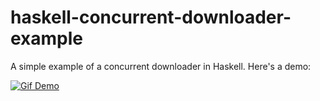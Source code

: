 # haskell-concurrent-downloader-example
A simple example of a concurrent downloader in Haskell. Here's a demo:

[![Gif Demo](http://i.imgur.com/4iTodJ7.gifv)](#demo)
